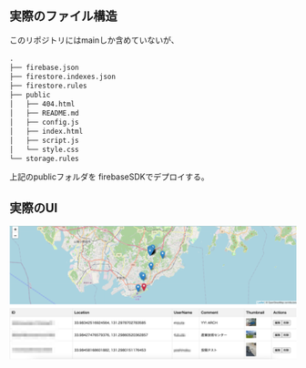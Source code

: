 
## 実際のファイル構造

このリポジトリにはmainしか含めていないが、
```
.
├── firebase.json
├── firestore.indexes.json
├── firestore.rules
├── public
│   ├── 404.html
│   ├── README.md
│   ├── config.js
│   ├── index.html
│   ├── script.js
│   └── style.css
└── storage.rules
```

上記のpublicフォルダを firebaseSDKでデプロイする。

## 実際のUI

![alt text](image.png)